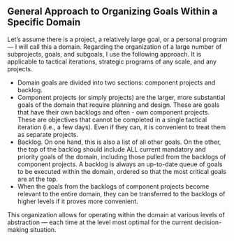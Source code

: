 

## General Approach to Organizing Goals Within a Specific Domain

Let’s assume there is a project, a relatively large goal, or a personal program — I will call this a domain. Regarding the organization of a large number of subprojects, goals, and subgoals, I use the following approach. It is applicable to tactical iterations, strategic programs of any scale, and any projects.
- Domain goals are divided into two sections: component projects and backlog.
- Component projects (or simply projects) are the larger, more substantial goals of the domain that require planning and design. These are goals that have their own backlogs and often - own component projects. These are objectives that cannot be completed in a single tactical iteration (i.e., a few days). Even if they can, it is convenient to treat them as separate projects.
- Backlog. On one hand, this is also a list of all other goals. On the other, the top of the backlog should include ALL current mandatory and priority goals of the domain, including those pulled from the backlogs of component projects. A backlog is always an up-to-date queue of goals to be executed within the domain, ordered so that the most critical goals are at the top.
- When the goals from the backlogs of component projects become relevant to the entire domain, they can be transferred to the backlogs of higher levels if it proves more convenient.

This organization allows for operating within the domain at various levels of abstraction — each time at the level most optimal for the current decision-making situation.